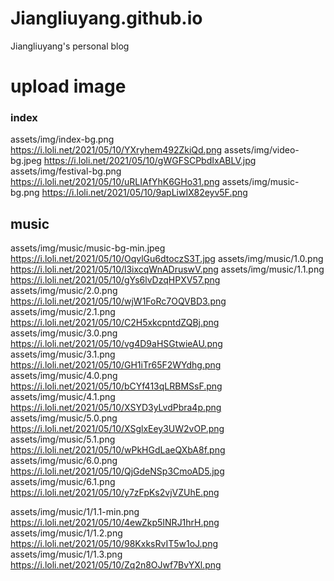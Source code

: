 # Jiangliuyang.github.io

Jiangliuyang's personal blog

# upload image

### index

assets/img/index-bg.png https://i.loli.net/2021/05/10/YXryhem492ZkiQd.png
assets/img/video-bg.jpeg https://i.loli.net/2021/05/10/gWGFSCPbdIxABLV.jpg
assets/img/festival-bg.png https://i.loli.net/2021/05/10/uRLIAfYhK6GHo31.png
assets/img/music-bg.png https://i.loli.net/2021/05/10/9apLiwIX82eyv5F.png

## music

assets/img/music/music-bg-min.jpeg https://i.loli.net/2021/05/10/OqvlGu6dtoczS3T.jpg
assets/img/music/1.0.png https://i.loli.net/2021/05/10/l3ixcqWnADruswV.png
assets/img/music/1.1.png https://i.loli.net/2021/05/10/gYs6lvDzqHPXV57.png
assets/img/music/2.0.png https://i.loli.net/2021/05/10/wjW1FoRc7OQVBD3.png
assets/img/music/2.1.png https://i.loli.net/2021/05/10/C2H5xkcpntdZQBj.png
assets/img/music/3.0.png https://i.loli.net/2021/05/10/vg4D9aHSGtwieAU.png
assets/img/music/3.1.png https://i.loli.net/2021/05/10/GH1iTr65F2WYdhg.png
assets/img/music/4.0.png https://i.loli.net/2021/05/10/bCYf413qLRBMSsF.png
assets/img/music/4.1.png https://i.loli.net/2021/05/10/XSYD3yLvdPbra4p.png
assets/img/music/5.0.png https://i.loli.net/2021/05/10/XSglxEey3UW2vOP.png
assets/img/music/5.1.png https://i.loli.net/2021/05/10/wPkHGdLaeQXbA8f.png
assets/img/music/6.0.png https://i.loli.net/2021/05/10/QjGdeNSp3CmoAD5.jpg
assets/img/music/6.1.png https://i.loli.net/2021/05/10/y7zFpKs2vjVZUhE.png

assets/img/music/1/1.1-min.png https://i.loli.net/2021/05/10/4ewZkp5INRJ1hrH.png
assets/img/music/1/1.2.png https://i.loli.net/2021/05/10/98KxksRvIT5w1oJ.png
assets/img/music/1/1.3.png https://i.loli.net/2021/05/10/Zq2n8OJwf7BvYXl.png
